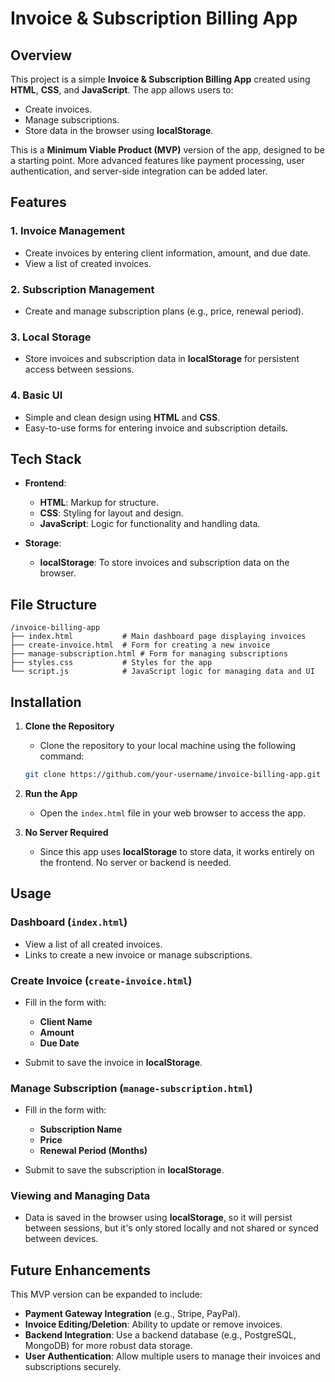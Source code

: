 # Invoice & Subscription Billing App

## **Overview**

This project is a simple **Invoice & Subscription Billing App** created using **HTML**, **CSS**, and **JavaScript**. The app allows users to:

- Create invoices.
- Manage subscriptions.
- Store data in the browser using **localStorage**.

This is a **Minimum Viable Product (MVP)** version of the app, designed to be a starting point. More advanced features like payment processing, user authentication, and server-side integration can be added later.

## **Features**

### 1. **Invoice Management**

- Create invoices by entering client information, amount, and due date.
- View a list of created invoices.

### 2. **Subscription Management**

- Create and manage subscription plans (e.g., price, renewal period).

### 3. **Local Storage**

- Store invoices and subscription data in **localStorage** for persistent access between sessions.

### 4. **Basic UI**

- Simple and clean design using **HTML** and **CSS**.
- Easy-to-use forms for entering invoice and subscription details.

## **Tech Stack**

- **Frontend**:
    
    - **HTML**: Markup for structure.
    - **CSS**: Styling for layout and design.
    - **JavaScript**: Logic for functionality and handling data.
    
- **Storage**:
    
    - **localStorage**: To store invoices and subscription data on the browser.

## **File Structure**

```
/invoice-billing-app
├── index.html           # Main dashboard page displaying invoices
├── create-invoice.html  # Form for creating a new invoice
├── manage-subscription.html # Form for managing subscriptions
├── styles.css           # Styles for the app
└── script.js            # JavaScript logic for managing data and UI
```

## **Installation**

1. **Clone the Repository**
    
    - Clone the repository to your local machine using the following command:
    
    ```bash
    git clone https://github.com/your-username/invoice-billing-app.git
    ```
    
2. **Run the App**
    
    - Open the `index.html` file in your web browser to access the app.

3. **No Server Required**
    
    - Since this app uses **localStorage** to store data, it works entirely on the frontend. No server or backend is needed.

## **Usage**

### Dashboard (`index.html`)

- View a list of all created invoices.
- Links to create a new invoice or manage subscriptions.

### Create Invoice (`create-invoice.html`)

- Fill in the form with:
    
    - **Client Name**
    - **Amount**
    - **Due Date**

- Submit to save the invoice in **localStorage**.

### Manage Subscription (`manage-subscription.html`)

- Fill in the form with:
    
    - **Subscription Name**
    - **Price**
    - **Renewal Period (Months)**

- Submit to save the subscription in **localStorage**.

### Viewing and Managing Data

- Data is saved in the browser using **localStorage**, so it will persist between sessions, but it's only stored locally and not shared or synced between devices.

## **Future Enhancements**

This MVP version can be expanded to include:

- **Payment Gateway Integration** (e.g., Stripe, PayPal).
- **Invoice Editing/Deletion**: Ability to update or remove invoices.
- **Backend Integration**: Use a backend database (e.g., PostgreSQL, MongoDB) for more robust data storage.
- **User Authentication**: Allow multiple users to manage their invoices and subscriptions securely.
